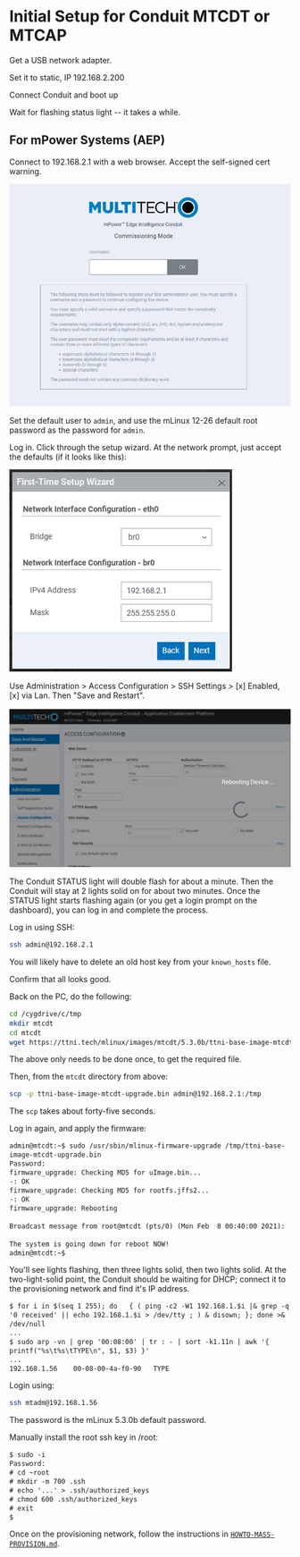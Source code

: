 # Initial Setup for Conduit MTCDT or MTCAP

Get a USB network adapter.

Set it to static, IP 192.168.2.200

Connect Conduit and boot up

Wait for flashing status light -- it takes a while.

## For mPower Systems (AEP)

Connect to 192.168.2.1 with a web browser. Accept the self-signed cert warning.

![Login screen](./assets/mpower-initial.png)

Set the default user to `admin`, and use the mLinux 12-26 default root password as the password for `admin`.

Log in. Click through the setup wizard. At the network prompt, just accept the defaults (if it looks like this):

![Network setup](assets/mpower-set-network.png)

Use Administration > Access Configuration > SSH Settings > [x] Enabled, [x] via Lan.  Then "Save and Restart".

![Rebooting after ssh](assets/mpower-enable-ssh-reboot.png)

The Conduit STATUS light will double flash for about a minute. Then the Conduit will stay at 2 lights solid on for about two minutes. Once the STATUS light starts flashing again (or you get a login prompt on the dashboard), you can log in and complete the process.

Log in using SSH:

```bash
ssh admin@192.168.2.1
```

You will likely have to delete an old host key from your `known_hosts` file.

Confirm that all looks good.

Back on the PC, do the following:

```bash
cd /cygdrive/c/tmp
mkdir mtcdt
cd mtcdt
wget https://ttni.tech/mlinux/images/mtcdt/5.3.0b/ttni-base-image-mtcdt-upgrade.bin
```

The above only needs to be done once, to get the required file.

Then, from the `mtcdt` directory from above:

```bash
scp -p ttni-base-image-mtcdt-upgrade.bin admin@192.168.2.1:/tmp
```

The `scp` takes about forty-five seconds.

Log in again, and apply the firmware:

```console
admin@mtcdt:~$ sudo /usr/sbin/mlinux-firmware-upgrade /tmp/ttni-base-image-mtcdt-upgrade.bin
Password:
firmware_upgrade: Checking MD5 for uImage.bin...
-: OK
firmware_upgrade: Checking MD5 for rootfs.jffs2...
-: OK
firmware_upgrade: Rebooting

Broadcast message from root@mtcdt (pts/0) (Mon Feb  8 00:40:00 2021):

The system is going down for reboot NOW!
admin@mtcdt:~$
```

You'll see lights flashing, then three lights solid, then two lights solid. At the two-light-solid point, the Conduit should be waiting for DHCP; connect it to the provisioning network and find it's IP address.

```console
$ for i in $(seq 1 255); do   { ( ping -c2 -W1 192.168.1.$i |& grep -q '0 received' || echo 192.168.1.$i > /dev/tty ; ) & disown; }; done >& /dev/null
...
$ sudo arp -vn | grep '00:08:00' | tr : - | sort -k1.11n | awk '{ printf("%s\t%s\tTYPE\n", $1, $3) }'
...
192.168.1.56	00-08-00-4a-f0-90	TYPE
```

Login using:

```bash
ssh mtadm@192.168.1.56
```

The password is the mLinux 5.3.0b default password.

Manually install the root ssh key in /root:

```
$ sudo -i
Password: 
# cd ~root
# mkdir -m 700 .ssh
# echo '...' > .ssh/authorized_keys
# chmod 600 .ssh/authorized_keys
# exit
$
```

Once on the provisioning network, follow the instructions in [`HOWTO-MASS-PROVISION.md`](HOWTO-MASS-PROVISION.md).
